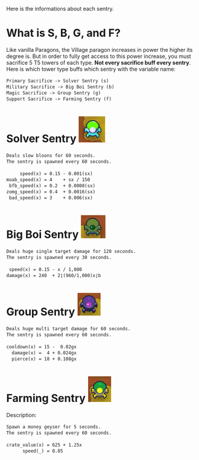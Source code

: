 Here is the informations about each sentry.

# What is S, B, G, and F?
Like vanilla Paragons, the Village paragon increases in power the higher its degree is. But in order to fully get access to this power increase, you must sacrifice 5 T5 towers of each type. **Not every sacrifice buff every sentry**. Here is which tower type buffs which sentry with the variable name:
```
Primary Sacrifice -> Solver Sentry (s)
Military Sacrifice -> Big Boi Sentry (b)
Magic Sacrifice -> Group Sentry (g)
Support Sacrifice -> Farming Sentry (f)
```

# Solver Sentry ![Solver Picture](solver_sentry.PNG)
```
Deals slow bloons for 60 seconds.
The sentry is spawned every 60 seconds.

     speed(x) = 0.15 - 0.001(sx)
moab_speed(x) = 4    + sx / 150
 bfb_speed(x) = 0.2  + 0.0008(sx)
zomg_speed(x) = 0.4  + 0.0016(sx)
 bad_speed(x) = 3    + 0.006(sx)
```

# Big Boi Sentry ![Big Boi Sentry Picture](big_boi_sentry.PNG)
```
Deals huge single target damage for 120 seconds.
The sentry is spawned every 30 seconds.

 speed(x) = 0.15 - x / 1,000
damage(x) = 240  + 2⌊(960/1,000)x⌋b
```

# Group Sentry ![Group Picture](group_sentry.PNG)
```
Deals huge multi target damage for 60 seconds.
The sentry is spawned every 60 seconds.

cooldown(x) = 15 -  0.02gx
  damage(x) =  4 + 0.024gx
  pierce(x) = 18 + 0.108gx
```

# Farming Sentry ![Farming Sentry Picture](farming_sentry.png)
Description:
```
Spawn a money geyser for 5 seconds. 
The sentry is spawned every 60 seconds.

crate_value(x) = 625 + 1.25x
      speed(_) = 0.05
```
